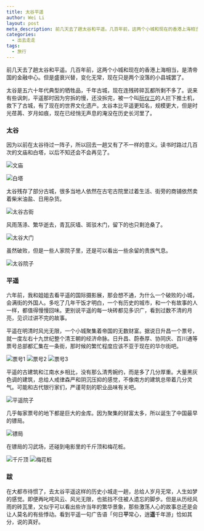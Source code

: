 ```yaml
---
title: 太谷平遥
author: Wei Li
layout: post
meta_description: 前几天去了趟太谷和平遥。几百年前，这两个小城和现在的香港上海相当，是清帝国的金融中心。但是盛衰兴替，变化无常，现在只是两个没落的小县城罢了。
categories:
  - 出去走走
tags:
  - 旅行
---
```


前几天去了趟太谷和平遥。几百年前，这两个小城和现在的香港上海相当，是清帝国的金融中心。但是盛衰兴替，变化无常，现在只是两个没落的小县城罢了。

太谷是五六十年代典型的牺牲品，千年古城，现在连残砖碎瓦都所剩不多了。说来有些讽刺，平遥那时因为穷拆的慢，还没拆完，被一个叫[阮仪三](http://baike.baidu.com/view/982138.htm)的人拦下推土机，救下了古城，有了现在的世界文化遗产。太谷本比平遥更知名，规模更大，但是时光荏苒、岁月如痕，现在已经悄无声息的淹没在历史长河里了。

### 太谷
因为以前在太谷待过一阵子，所以回去一趟又有了不一样的意义。读书时路过几百次的文庙和白塔，以后不知还会不会再见了。

![文庙][wenmiao]

![白塔][baita]

太谷残存了部分古城，很多当地人依然在古宅古院里过着生活、街旁的商铺依然卖着柴米油盐、日用杂货。

![太谷古街][gujie]

风雨荡涤、繁华逝去，青瓦灰墙、斑驳木门，留下的也只剩沧桑了。

![太谷大门][damen]

虽然破败，但是一些人家院子里，还是可以看出一些余留的贵族气息。

![太谷院子][tgyuanzi]

### 平遥
六年前，我和姐姐去看平遥的国际摄影展，那会想不通，为什么一个破败的小城，会满街的外国人。多吃了几年干饭才明白，一个有历史的城市，和一个有故事的人一样，都值得慢慢回味。更别说平遥的每一块砖都见多识广，看到过数不清的月亮，见识过讲不完的故事。

平遥在明清时风光无限，一个小城聚集着帝国的无数财富。据说日升昌一个票号，就一度左右十九世纪整个清王朝的经济命脉。日升昌、蔚泰厚、协同庆、百川通等票号总部都汇集在一条街，那时候的繁忙程度应该不亚于现在的华尔街吧。

![票号1][piaohao1]
![票号2][piaohao2]
![票号3][piaohao3]

平遥的古建筑和江南水乡相比，没有那么清秀婉约，而是多了几分厚重。大量黑灰色调的建筑，总给人戒律森严和阴沉压抑的感觉，不像南方的建筑总带着几分灵气。可能和古代银行家们，严谨苛刻的职业品味有关吧。

![平遥院子][pyyuanzi]

几乎每家票号的地下都是巨大的金库。因为聚集的财富太多，所以诞生了中国最早的镖局。

![镖局][biaoju]

在镖局的习武场，还碰到电影里的千斤顶和梅花桩。

![千斤顶][qianjinding]
![梅花桩][meihuazhuang]

### 跋
在大都市待惯了，去太谷平遥这样的历史小城走一趟，总给人岁月无常，人生如梦的感觉。即便再叱咤风云、风光无限，也抵挡不住被人遗忘的脚步。但是从历经风雨的砖瓦里，又似乎可以看出些许当年的繁华景象，那些激荡人心的故事总还是会让人莫名的有些悸动。看到平遥一句广告语「何日**平**常心，逍**遥**千年游」恰如其分，说的真好。

[wenmiao]: /uploads/2015/03/文庙.jpg
[baita]: /uploads/2015/03/白塔.jpg
[gujie]: /uploads/2015/03/太谷古街.jpg
[damen]: /uploads/2015/03/太谷大门.jpg
[tgyuanzi]: /uploads/2015/03/太谷院子.jpg
[piaohao1]: /uploads/2015/03/票号1.jpg
[piaohao2]: /uploads/2015/03/票号2.jpg
[piaohao3]: /uploads/2015/03/票号3.jpg
[pyyuanzi]:/uploads/2015/03/平遥院子.jpg
[biaoju]: /uploads/2015/03/镖局.jpg
[qianjinding]: /uploads/2015/03/千斤顶.jpg
[meihuazhuang]: /uploads/2015/03/梅花桩.jpg






